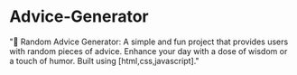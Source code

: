 # Advice-Generator
"🎲 Random Advice Generator: A simple and fun project that provides users with random pieces of advice. Enhance your day with a dose of wisdom or a touch of humor. Built using [html,css,javascript]."

